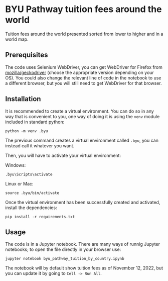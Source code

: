 # BYU Pathway tuition fees around the world

Tuition fees around the world presented sorted from lower to higher and in a world map.

## Prerequisites

The code uses Selenium WebDriver, you can get WebDriver for Firefox from [mozilla/geckodriver](https://github.com/mozilla/geckodriver/releases) (choose the appropriate version depending on your OS). You could also change the relevant line of code in the notebook to use a different browser, but you will still need to get WebDriver for that browser.

## Installation

It is recommended to create a virtual environment. You can do so in any way that is convenient to you, one way of doing it is using the `venv` module included in standard python:

```shell
python -m venv .byu
```

The previous command creates a virtual environment called `.byu`, you can instead call it whatever you want.

Then, you will have to activate your virtual environment:

Windows:

```shell
.byu\Scripts\activate
```

Linux or Mac:

```shell
source .byu/bin/activate
```

Once the virtual environment has been successfully created and activated, install the dependencies:

```shell
pip install -r requirements.txt
```

## Usage

The code is in a Jupyter notebook. There are many ways of runnig Jupyter notebooks; to open the file directly in your browser use:

```shell
jupyter notebook byu_pathway_tuition_by_country.ipynb
```

The notebook will by default show tuition fees as of November 12, 2022, but you can update it by going to `Cell -> Run All`.

